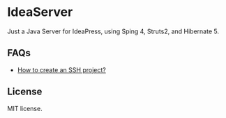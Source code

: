 # IdeaServer

Just a Java Server for IdeaPress, using Sping 4, Struts2, and Hibernate 5.

## FAQs

- [How to create an SSH project?](./docs/how-to-create-ssh-project.md)

## License

MIT license.
